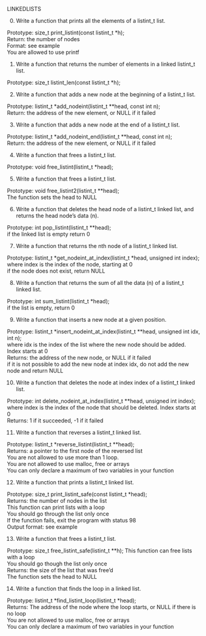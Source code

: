 LINKEDLISTS  

0. Write a function that prints all the elements of a listint_t list.  

Prototype: size_t print_listint(const listint_t *h);  
Return: the number of nodes  
Format: see example  
You are allowed to use printf  

1. Write a function that returns the number of elements in a linked listint_t list.  

Prototype: size_t listint_len(const listint_t *h);  

2. Write a function that adds a new node at the beginning of a listint_t list.  

Prototype: listint_t *add_nodeint(listint_t **head, const int n);  
Return: the address of the new element, or NULL if it failed  

3. Write a function that adds a new node at the end of a listint_t list.  

Prototype: listint_t *add_nodeint_end(listint_t **head, const int n);  
Return: the address of the new element, or NULL if it failed  

4. Write a function that frees a listint_t list.  

Prototype: void free_listint(listint_t *head);  

5. Write a function that frees a listint_t list.  

Prototype: void free_listint2(listint_t **head);  
The function sets the head to NULL  

6. Write a function that deletes the head node of a listint_t linked list, and returns the head node’s data (n).  

Prototype: int pop_listint(listint_t **head);  
if the linked list is empty return 0  

7. Write a function that returns the nth node of a listint_t linked list.  

Prototype: listint_t *get_nodeint_at_index(listint_t *head, unsigned int index);  
where index is the index of the node, starting at 0  
if the node does not exist, return NULL  

8. Write a function that returns the sum of all the data (n) of a listint_t linked list.  

Prototype: int sum_listint(listint_t *head);  
if the list is empty, return 0  

9. Write a function that inserts a new node at a given position.  

Prototype: listint_t *insert_nodeint_at_index(listint_t **head, unsigned int idx, int n);  
where idx is the index of the list where the new node should be added. Index starts at 0  
Returns: the address of the new node, or NULL if it failed  
if it is not possible to add the new node at index idx, do not add the new node and return NULL  

10. Write a function that deletes the node at index index of a listint_t linked list.  

Prototype: int delete_nodeint_at_index(listint_t **head, unsigned int index);  
where index is the index of the node that should be deleted. Index starts at 0  
Returns: 1 if it succeeded, -1 if it failed  

11. Write a function that reverses a listint_t linked list.  

Prototype: listint_t *reverse_listint(listint_t **head);  
Returns: a pointer to the first node of the reversed list  
You are not allowed to use more than 1 loop.  
You are not allowed to use malloc, free or arrays  
You can only declare a maximum of two variables in your function  

12. Write a function that prints a listint_t linked list.  

Prototype: size_t print_listint_safe(const listint_t *head);  
Returns: the number of nodes in the list  
This function can print lists with a loop  
You should go through the list only once  
If the function fails, exit the program with status 98  
Output format: see example  

13. Write a function that frees a listint_t list.  

Prototype: size_t free_listint_safe(listint_t **h); 
This function can free lists with a loop  
You should go though the list only once  
Returns: the size of the list that was free’d  
The function sets the head to NULL  

14. Write a function that finds the loop in a linked list.  

Prototype: listint_t *find_listint_loop(listint_t *head);  
Returns: The address of the node where the loop starts, or NULL if there is no loop  
You are not allowed to use malloc, free or arrays  
You can only declare a maximum of two variables in your function  
